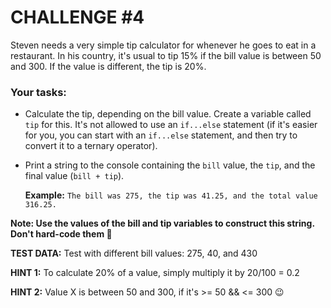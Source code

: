 # CHALLENGE #4
Steven needs a very simple tip calculator for whenever he goes to eat in a restaurant. In his country, it's usual to tip 15% if the bill value is between 50 and 300. If the value is different, the tip is 20%.

### Your tasks:

- Calculate the tip, depending on the bill value. Create a variable called `tip` for this. It's not allowed to use an `if...else` statement (if it's easier for you, you can start with an `if...else` statement, and then try to convert it to a ternary operator).

- Print a string to the console containing the `bill` value, the `tip`, and the final value (`bill + tip`). 
  
  **Example:** `The bill was 275, the tip was 41.25, and the total value 316.25.`


**Note: Use the values of the bill and tip variables to construct this string. Don't hard-code them 🙂**

**TEST DATA:** Test with different bill values: 275, 40, and 430

**HINT 1:** To calculate 20% of a value, simply multiply it by 20/100 = 0.2

**HINT 2:** Value X is between 50 and 300, if it's >= 50 && <= 300 😉
